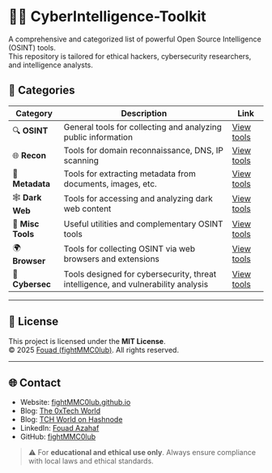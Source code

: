 #  🕵️‍♂️ CyberIntelligence-Toolkit

A comprehensive and categorized list of powerful Open Source Intelligence (OSINT) tools.  
This repository is tailored for ethical hackers, cybersecurity researchers, and intelligence analysts.

## 📂 Categories

| Category        | Description                                      | Link |
|-----------------|--------------------------------------------------|------|
| 🔍 **OSINT**        | General tools for collecting and analyzing public information | [View tools](./osint/README.md) |
| 🌐 **Recon**        | Tools for domain reconnaissance, DNS, IP scanning | [View tools](./recon/README.md) |
| 📁 **Metadata**     | Tools for extracting metadata from documents, images, etc. | [View tools](./metadata/README.md) |
| 🕸️ **Dark Web**     | Tools for accessing and analyzing dark web content | [View tools](./darkweb/README.md) |
| 🧰 **Misc Tools**   | Useful utilities and complementary OSINT tools   | [View tools](./tools/README.md) |
| 🌍 **Browser**      | Tools for collecting OSINT via web browsers and extensions | [View tools](./browser/README.md) |
| 🔐 **Cybersec**     | Tools designed for cybersecurity, threat intelligence, and vulnerability analysis | [View tools](./cybersec/README.md) |

---

## 📢 License

This project is licensed under the **MIT License**.  
© 2025 [Fouad (fightMMC0lub)](https://github.com/fightMMC0lub). All rights reserved.

---

## 🌐 Contact

- Website: [fightMMC0lub.github.io](https://fightmmc0lub.github.io)
- Blog: [The 0xTech World](https://the0xtechworld.blogspot.com/)
- Blog: [TCH World on Hashnode](https://tchworld.hashnode.dev/)
- LinkedIn: [Fouad Azahaf](https://www.linkedin.com/in/fouad-azahaf-51a783335/)
- GitHub: [fightMMC0lub](https://github.com/fightMMC0lub)

> ⚠️ For **educational and ethical use only**. Always ensure compliance with local laws and ethical standards.

